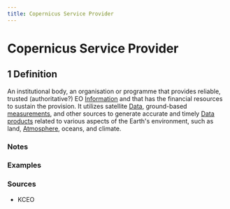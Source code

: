 ```yaml
---
title: Copernicus Service Provider
---
```


# Copernicus Service Provider

## 1 Definition

An institutional body, an organisation or programme that provides reliable, trusted (authoritative?) EO [Information](../information) and that has the financial resources to sustain the provision. It utilizes satellite [Data](../data), ground-based [measurements](../measurement), and other sources to generate accurate and timely [Data](../data) [products](../product) related to various aspects of the Earth's environment, such as land, [Atmosphere](../atmosphere), oceans, and climate.

### Notes 

### Examples 

### Sources
- KCEO
